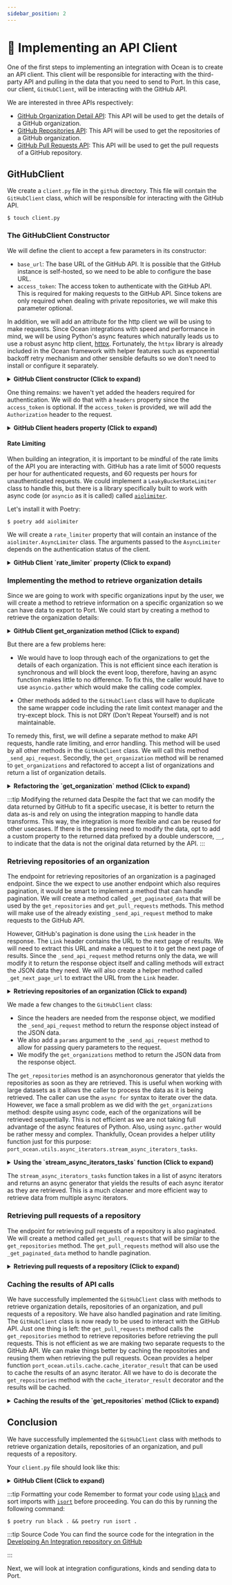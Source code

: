 ```yaml
---
sidebar_position: 2
---
```


# 🔗 Implementing an API Client
One of the first steps to implementing an integration with Ocean is to create an API client. This client will be responsible for interacting with the third-party API and pulling in the data that you need to send to Port. In this case, our client, `GitHubClient`, will be interacting with the GitHub API.

We are interested in three APIs respectively:
- [GitHub Organization Detail API](https://docs.github.com/en/rest/orgs/orgs?apiVersion=2022-11-28#get-an-organization): This API will be used to get the details of a GitHub organization.
- [GitHub Repositories API](https://docs.github.com/en/rest/repos/repos?apiVersion=2022-11-28#list-organization-repositories): This API will be used to get the repositories of a GitHub organization.
- [GitHub Pull Requests API](https://docs.github.com/en/rest/pulls/pulls?apiVersion=2022-11-28#list-pull-requests): This API will be used to get the pull requests of a GitHub repository.


## GitHubClient
We create a `client.py` file in the `github` directory. This file will contain the `GitHubClient` class, which will be responsible for interacting with the GitHub API.

```console
$ touch client.py
```

### The GitHubClient Constructor
We will define the client to accept a few parameters in its constructor:
- `base_url`: The base URL of the GitHub API. It is possible that the GitHub instance is self-hosted, so we need to be able to configure the base URL.
- `access_token`: The access token to authenticate with the GitHub API. This is required for making requests to the GitHub API. Since tokens are only required when dealing with private repositories, we will make this parameter optional.

In addition, we will add an attribute for the http client we will be using to make requests. Since Ocean integrations with speed and performance in mind, we will be using Python's async features which naturally leads us to use a robust async http client, [httpx](https://www.python-httpx.org/). Fortunately, the `httpx` library is already included in the Ocean framework with helper features such as exponential backoff retry mechanism and other sensible defaults so we don't need to install or configure it separately.


<details>

<summary><b>GitHub Client constructor (Click to expand)</b></summary>

```python showLineNumbers title="client.py"

from port_ocean.utils import http_async_client

class GitHubClient:
    def __init__(self, base_url: str ="https://api.github.com", access_token: str | None = None) -> None:
        self.base_url = base_url
        self.access_token = access_token
        self.http_client = http_async_client

    # Other methods will be added here

```

</details>

One thing remains: we haven't yet added the headers required for authentication. We will do that with a `headers` property since the `access_token` is optional. If the `access_token` is provided, we will add the `Authorization` header to the request.


<details>

<summary><b>GitHub Client headers property (Click to expand)</b></summary>

```python showLineNumbers title="client.py"
from port_ocean.utils import http_async_client


class GitHubClient:
    def __init__(self, base_url: str ="https://api.github.com", access_token: str | None = None) -> None:
        self.base_url = base_url
        self.access_token = access_token
        self.http_client = http_async_client
# highlight-start
        self.http_client.headers.update(self.headers)

    @property
    def headers(self) -> dict[str, str]:
        initial_headers = {
            "Accept": "application/vnd.github+json",
            "X-GitHub-Api-Version": "2022-11-28"
        }
        if self.access_token:
            initial_headers["Authorization"] = f"Bearer {self.access_token}"

        return initial_headers
# highlight-end

    # Other methods will be added here

```

</details>

#### Rate Limiting
When building an integration, it is important to be mindful of the rate limits of the API you are interacting with. GitHub has a rate limit of 5000 requests per hour for authenticated requests, and 60 requests per hours for unauthenticated requests. We could implement a `LeakyBucketRateLimiter` class to handle this, but there is a library specifically built to work with async code (or `asyncio` as it is called) called [`aiolimiter`](https://aiolimiter.readthedocs.io/).

Let's install it with Poetry:

```console
$ poetry add aiolimiter
```

We will create a `rate_limiter` property that will contain an instance of the `aiolimiter.AsyncLimiter` class. The arguments passed to the `AsyncLimiter` depends on the authentication status of the client.


<details>

<summary><b>GitHub Client `rate_limiter` property (Click to expand)</b></summary>

```python showLineNumbers title="client.py"
# highlight-next-line
from aiolimiter import AsyncLimiter
from port_ocean.utils import http_async_client


class GitHubClient:
    # highlight-start
    REQUEST_LIMIT_AUTHENTICATED = 5000
    REQUEST_LIMIT_UNAUTHENTICATED = 60
    # highlight-end

    def __init__(
        self, base_url: str ="https://api.github.com", access_token: str | None = None
    ) -> None:
        self.base_url = base_url
        self.access_token = access_token
        self.http_client = http_async_client
        self.http_client.headers.update(self.headers)
        # highlight-start
        time_period = 60 * 60  # 1 hour in seconds
        self.rate_limiter = AsyncLimiter((
            self.REQUEST_LIMIT_AUTHENTICATED
            if self.access_token
            else self.REQUEST_LIMIT_UNAUTHENTICATED
        ), time_period)
        # highlight-end

    @property
    def headers(self) -> dict[str, str]:
        initial_headers = {
            "Accept": "application/vnd.github+json",
            "X-GitHub-Api-Version": "2022-11-28",
        }
        if self.access_token:
            initial_headers["Authorization"] = f"Bearer {self.access_token}"

        return initial_headers

    # Other methods will be added here

```

</details>


### Implementing the method to retrieve organization details
Since we are going to work with specific organizations input by the user, we will create a method to retrieve information on a specific organization so we can have data to export to Port. We could start by creating a method to retrieve the organization details:

<details>

<summary><b>GitHub Client get_organization method (Click to expand)</b></summary>

```python showLineNumbers title="client.py"
# highlight-next-line
import httpx
from aiolimiter import AsyncLimiter
# highlight-next-line
from loguru import logger
from port_ocean.utils import http_async_client


class GitHubClient:
    # rest of the class

    async def get_organization(self, organization: str) -> dict:
        url = f"{self.base_url}/orgs/{organization}"
        async with self.rate_limiter:
            try:
                response = await self.http_client.get(
                    url
                )
                return response.json()
            except httpx.HTTPStatusError as e:
                logger.error(
                    f"Got HTTP error when making reques to {url} with "
                    f"status code: {e.response.status_code} and response:"
                    f" {e.response.text}"
                )
                raise
            except httpx.HTTPError as e:
                logger.error(
                    f"Got HTTP error when making request to {url} with "
                    f"error: {e}"
                )
                raise
```

</details>

But there are a few problems here:
- We would have to loop through each of the organizations to get the details of each organization. This is not efficient since each iteration is synchronous and will block the event loop, therefore, having an async function makes little to no difference. To fix this, the caller would have to use `asyncio.gather` which would make the calling code complex.

- Other methods added to the `GitHubClient` class will have to duplicate the same wrapper code including the rate limit context manager and the try-except block. This is not DRY (Don't Repeat Yourself) and is not maintainable.


To remedy this, first, we will define a separate method to make API requests, handle rate limiting, and error handling. This method will be used by all other methods in the `GitHubClient` class. We will call this method `_send_api_request`. Secondly, the `get_organization` method will be renamed to `get_organizations` and refactored to accept a list of organizations and return a list of organization details.

<details>

<summary><b>Refactoring the `get_organization` method (Click to expand)</b></summary>

```python showLineNumbers title="client.py"
import asyncio
from typing import Any
# remaining imports


# highlight-start
class Endpoints:
    ORGANIZATION = "orgs/{}"
# highlight-end


class GitHubClient:
    # rest of the class

# highlight-start
    async def _send_api_request(self, url: str) -> dict[str, Any]:
        async with self.rate_limiter:
            try:
                response = await self.http_client.get(
                    url
                )
                return response.json()
            except httpx.HTTPStatusError as e:
                logger.error(
                    f"Got HTTP error when making reques to {url} with "
                    f"status code: {e.response.status_code} and response:"
                    f" {e.response.text}"
                )
                raise
            except httpx.HTTPError as e:
                logger.error(
                    f"Got HTTP error when making request to {url} with "
                    f"error: {e}"
                )
                raise

    async def get_organizations(self, organizations: list[str]) -> list[dict[str, Any]]:
        tasks = [
            self._send_api_request(
                f"{self.base_url}/{Endpoints.ORGANIZATION.format(org)}"
            )
            for org in organizations
        ]

        return await asyncio.gather(*tasks)

# highlight-end

```

</details>

:::tip Modifying the returned data
Despite the fact that we can modify the data returned by GitHub to fit a specific usecase, it is better to return the data as-is and rely on using the integration mapping to handle data transforms. This way, the integration is more flexible and can be reused for other usecases. If there is the pressing need to modify the data, opt to add a custom property to the returned data prefixed by a double underscore, `__`, to indicate that the data is not the original data returned by the API.
:::



### Retrieving repositories of an organization
The endpoint for retrieving repositories of an organization is a paginaged endpoint.
Since the we expect to use another endpoint which also requires pagination, it would be smart
to implement a method that can handle pagination. We will create a method called `_get_paginated_data` that will be used by the `get_repositories` and `get_pull_requests` methods.
This method will make use of the already existing `_send_api_request` method to make requests to the GitHub API.

However, GitHub's pagination is done using the `Link` header in the response. The `Link` header contains the URL to the next page of results. We will need to extract this URL and make a request to it to get the next page of results.
Since the `_send_api_request` method returns only the data, we will modify it to return the response object itself and calling methods will extract the JSON data they need.
 We will also create a helper method called `_get_next_page_url` to extract the URL from the `Link` header.

<details>

<summary><b>Retrieving repositories of an organization (Click to expand)</b></summary>

```python showLineNumbers title="client.py"
# remaining imports
# highlight-start
from typing import Any, AsyncGenerator

type RepositoryType = Literal["all", "public", "private", "forks", "sources", "member"]
# highlight-end

class Endpoints:
    ORGANIZATION = "orgs/{}"
# highlight-next-line
    REPOSITORY = "orgs/{}/repos"



class GitHub:
    # rest of the class

# highlight-start
    def _get_next_page_url(self, response: httpx.Headers) -> str | None:
        link: str = response.get("Link", None)
        if not link:
            return None

        links = link.split(",")
        for link in links:
            url, rel = link.split(";")
            if "next" in rel:
                return url.strip("<> ")

        return None
# highlight-end


# highlight-next-line
    async def _send_api_request(self, url: str, params: dict[str, Any] | None = None) -> httpx.Response:
        async with self.rate_limiter:
# highlight-next-line
            logger.info(f"Making request to {url} with params: {params}")
            try:
                response = await self.http_client.get(
                    url,
# highlight-next-line
                    params=params
                )
# highlight-next-line
                return response
            except httpx.HTTPStatusError as e:
                logger.error(
                    f"Got HTTP error when making reques to {url} with "
                    f"status code: {e.response.status_code} and response:"
                    f" {e.response.text}"
                )
                raise
            except httpx.HTTPError as e:
                logger.error(
                    f"Got HTTP error when making request to {url} with "
                    f"error: {e}"
                )
                raise

# highlight-start
    async def _get_paginated_data(self, url: str, params: dict[str, Any] | None = None) -> AsyncGenerator[list[dict[str, Any]], None]:
        next_url: str | None = url

        while next_url:
            data = await self._send_api_request(next_url, params)
            response = data.json()
            yield response

            next_url = self._get_next_page_url(data.headers)
# highlight-end

    async def get_organizations(self, organizations: list[str]) -> list[dict[str, Any]]:
        tasks = [
            self._send_api_request(
                f"{self.base_url}/{Endpoints.ORGANIZATION.format(org)}"
            )
            for org in organizations
        ]

# highlight-next-line
        return [res.json() for res in await asyncio.gather(*tasks)]

# highlight-start
    async def get_repositories(self, organizations: list[str], repo_type: RepositoryType) -> AsyncGenerator[list[dict[str, Any]], None]:
        for org in organizations:
            async for data in self._get_paginated_data(
                f"{self.base_url}/{Endpoints.REPOSITORY.format(org)}",
                {"type": repo_type}
            ):
                yield data
# highlight-end

```

</details>


We made a few changes to the `GitHubClient` class:

- Since the headers are needed from the response object, we modified the `_send_api_request` method to return the response object instead of the JSON data.
- We also add a `params` argument to the `_send_api_request` method to allow for passing query parameters to the request.
- We modify the `get_organizations` method to return the JSON data from the response object.


The `get_repositories` method is an asynchoronous generator that yields the repositories as soon as they are retrieved.
This is useful when working with large datasets as it allows the caller to process the data as it is being retrieved.
The caller can use the `async for` syntax to iterate over the data. However, we face a small problem as we did with the `get_organizations` method:
despite using async code, each of the organizations will be retrieved sequentially. This is not efficient as we are not taking full advantage of the async features of Python.
Also, using `async.gather` would be rather messy and complex. Thankfully, Ocean provides a helper utility function just for this purpose: `port_ocean.utils.async_iterators.stream_async_iterators_tasks`.


<details>

<summary><b>Using the `stream_async_iterators_tasks` function (Click to expand)</b></summary>

```python showLineNumbers title="client.py"
from port_ocean.utils.async_iterators import stream_async_iterators_tasks
# remaining imports

# ... rest of code


class GitHub:
    # rest of the class

# highlight-start
    async def get_repositories(self, organizations: list[str], repo_type: RepositoryType) -> AsyncGenerator[list[dict[str, Any]], None]:
        tasks = [
            self._get_paginated_data(
                f"{self.base_url}/{Endpoints.REPOSITORY.format(org)}",
                {"type": repo_type}
            )
            for org in organizations
        ]

        async for repositories in stream_async_iterators_tasks(*tasks):
            yield repositories

# highlight-end
```

</details>

The `stream_async_iterators_tasks` function takes in a list of async iterators and returns an async generator that yields the results of each async iterator as they are retrieved. This is a much cleaner and more efficient way to retrieve data from multiple async iterators.


### Retrieving pull requests of a repository
The endpoint for retrieving pull requests of a repository is also paginated. We will create a method called `get_pull_requests` that will be similar to the `get_repositories` method. The `get_pull_requests` method will also use the `_get_paginated_data` method to handle pagination.


<details>

<summary><b>Retrieving pull requests of a repository (Click to expand)</b></summary>

```python showLineNumbers title="client.py"
# rest of code

# highlight-next-line
type PullRequestState = Literal["open", "closed", "all"]


class Endpoints:
    ORGANIZATION = "orgs/{}"
    REPOSITORY = "orgs/{}/repos"
# highlight-next-line
    PULL_REQUESTS = "repos/{}/pulls"

class GitHub:
    # rest of the class
    async def get_pull_requests(self, organizations: list[str], repo_type: RepositoryType, state: PullRequestState) -> AsyncGenerator[list[dict[str, Any]], None]:
        async for repositories in self.get_repositories(organizations, repo_type):
            tasks = [
                self._get_paginated_data(
                    f"{self.base_url}/{Endpoints.PULL_REQUESTS.format(repository['full_name'])}",
                    {"state": state}
                )
                for repository in repositories
            ]

            async for pull_requests in stream_async_iterators_tasks(*tasks):
                yield pull_requests


```

</details>

### Caching the results of API calls
We have successfully implemented the `GitHubClient` class with methods to retrieve organization details, repositories of an organization, and pull requests of a repository.
We have also handled pagination and rate limiting. The `GitHubClient` class is now ready to be used to interact with the GitHub API.
Just one thing is left: the `get_pull_requests` method calls the `get_repositories` method to retrieve repositories
before retrieving the pull requests. This is not efficient as we are making two separate requests to the GitHub API.
We can make things better by caching the repositories and reusing them when retrieving the pull requests. Ocean provides a
helper function `port_ocean.utils.cache.cache_iterator_result` that can be used to cache the results of an async iterator.
All we have to do is decorate the `get_repositories` method with the `cache_iterator_result` decorator and the results will be cached.


<details>

<summary><b>Caching the results of the `get_repositories` method (Click to expand)</b></summary>

```python showLineNumbers title="client.py"
# rest of imports
from port_ocean.utils.cache import cache_iterator_result

# rest of code

class GitHub:
    # rest of the class

# highlight-next-line
    @cache_iterator_result()
    async def get_repositories(self, organizations: list[str], repo_type: RepositoryType) -> AsyncGenerator[list[dict[str, Any]], None]:
        tasks = [
            self._get_paginated_data(
                f"{self.base_url}/{Endpoints.REPOSITORY.format(org)}",
                {"type": repo_type}
            )
            for org in organizations
        ]

        async for repositories in stream_async_iterators_tasks(*tasks):
            yield repositories


```

</details>


## Conclusion

We have successfully implemented the `GitHubClient` class with methods to retrieve organization details, repositories of an organization, and pull requests of a repository.

Your `client.py` file should look like this:

<details>

<summary><b>GitHub Client (Click to expand)</b></summary>

```python showLineNumbers title="client.py"
import asyncio
from typing import Any, AsyncGenerator, Literal

import httpx
from aiolimiter import AsyncLimiter
from loguru import logger
from port_ocean.utils import http_async_client
from port_ocean.utils.async_iterators import stream_async_iterators_tasks
from port_ocean.utils.cache import cache_iterator_result

type RepositoryType = Literal["all", "public", "private", "forks", "sources", "member"]
type PullRequestState = Literal["open", "closed", "all"]


class Endpoints:
    ORGANIZATION = "orgs/{}"
    REPOSITORY = "orgs/{}/repos"
    PULL_REQUESTS = "repos/{}/pulls"


class GitHubClient:
    REQUEST_LIMIT_AUTHENTICATED = 5000
    REQUEST_LIMIT_UNAUTHENTICATED = 60

    def __init__(
        self, base_url: str = "https://api.github.com", access_token: str | None = None
    ) -> None:
        self.base_url = base_url
        self.access_token = access_token
        self.http_client = http_async_client
        self.http_client.headers.update(self.headers)
        time_period = 60 * 60  # 1 hour in seconds
        self.rate_limiter = AsyncLimiter((
            self.REQUEST_LIMIT_AUTHENTICATED
            if self.access_token
            else self.REQUEST_LIMIT_UNAUTHENTICATED
        ), time_period)

    @property
    def headers(self) -> dict[str, str]:
        initial_headers = {
            "Accept": "application/vnd.github+json",
            "X-GitHub-Api-Version": "2022-11-28",
        }
        if self.access_token:
            initial_headers["Authorization"] = f"Bearer {self.access_token}"

        return initial_headers

    def _get_next_page_url(self, response: httpx.Headers) -> str | None:
        link: str = response.get("Link", None)
        if not link:
            return None

        links = link.split(",")
        for link in links:
            url, rel = link.split(";")
            if "next" in rel:
                return url.strip("<> ")

        return None

    async def _send_api_request(
        self, url: str, params: dict[str, Any] | None = None
    ) -> httpx.Response:
        async with self.rate_limiter:
            logger.info(f"Making request to {url} with params: {params}")
            try:
                response = await self.http_client.get(url, params=params)
                return response
            except httpx.HTTPStatusError as e:
                logger.error(
                    f"Got HTTP error when making reques to {url} with "
                    f"status code: {e.response.status_code} and response:"
                    f" {e.response.text}"
                )
                raise
            except httpx.HTTPError as e:
                logger.error(
                    f"Got HTTP error when making request to {url} with " f"error: {e}"
                )
                raise

    async def _get_paginated_data(
        self, url: str, params: dict[str, Any] | None = None
    ) -> AsyncGenerator[list[dict[str, Any]], None]:
        next_url: str | None = url

        while next_url:
            data = await self._send_api_request(next_url, params)
            response = data.json()
            yield response

            next_url = self._get_next_page_url(data.headers)

    async def get_organizations(self, organizations: list[str]) -> list[dict[str, Any]]:
        tasks = [
            self._send_api_request(
                f"{self.base_url}/{Endpoints.ORGANIZATION.format(org)}"
            )
            for org in organizations
        ]

        return [res.json() for res in await asyncio.gather(*tasks)]

    @cache_iterator_result()
    async def get_repositories(
        self, organizations: list[str], repo_type: RepositoryType
    ) -> AsyncGenerator[list[dict[str, Any]], None]:
        tasks = [
            self._get_paginated_data(
                f"{self.base_url}/{Endpoints.REPOSITORY.format(org)}",
                {"type": repo_type},
            )
            for org in organizations
        ]

        async for repositories in stream_async_iterators_tasks(*tasks):
            yield repositories

    async def get_pull_requests(
        self,
        organizations: list[str],
        repo_type: RepositoryType,
        state: PullRequestState,
    ) -> AsyncGenerator[list[dict[str, Any]], None]:
        async for repositories in self.get_repositories(organizations, repo_type):
            tasks = [
                self._get_paginated_data(
                    f"{self.base_url}/{Endpoints.PULL_REQUESTS.format(repository['full_name'])}",
                    {"state": state},
                )
                for repository in repositories
            ]

            async for pull_requests in stream_async_iterators_tasks(*tasks):
                yield pull_requests

```

</details>


:::tip Formatting your code
Remember to format your code using [`black`](https://black.readthedocs.io/en/stable/) and sort imports with [`isort`](https://pycqa.github.io/isort/) before proceeding. You can do this by running the following command:

```console
$ poetry run black . && poetry run isort .
```

:::tip Source Code
You can find the source code for the integration in the [Developing An Integration repository on GitHub](https://github.com/port-labs/developing-an-integration)

:::

Next, we will look at integration configurations, kinds and sending data to Port.
